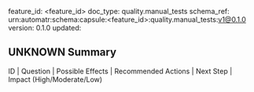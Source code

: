 feature_id: <feature_id>
doc_type: quality.manual_tests
schema_ref: urn:automatr:schema:capsule:<feature_id>:quality.manual_tests:v1@0.1.0
version: 0.1.0
updated: <YYYY-MM-DD>

## UNKNOWN Summary
ID | Question | Possible Effects | Recommended Actions | Next Step | Impact (High/Moderate/Low)
